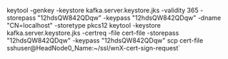 keytool -genkey -keystore kafka.server.keystore.jks -validity 365 -storepass "12hdsQW842QDqw" -keypass "12hdsQW842QDqw" -dname "CN=localhost" -storetype pkcs12
keytool -keystore kafka.server.keystore.jks -certreq -file cert-file -storepass "12hdsQW842QDqw" -keypass "12hdsQW842QDqw"
scp cert-file sshuser@HeadNode0_Name:~/ssl/wnX-cert-sign-request`